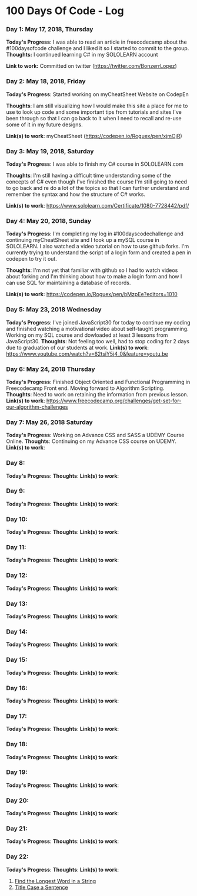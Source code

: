 # 100 Days Of Code - Log

### Day 1: May 17, 2018, Thursday

**Today's Progress**: I was able to read an article in freecodecamp about the #100daysofcode challenge and I liked it so I started to commit to the group.
**Thoughts:** I continued learning C# in my SOLOLEARN account

**Link to work:** Committed on twitter (https://twitter.com/BonzerrLopez)

### Day 2: May 18, 2018, Friday

**Today's Progress**: Started working on myCheatSheet Website on CodepEn

**Thoughts**: I am still visualizing how I would make this site a place for me to use to look up code and some important tips from tutorials and sites I've been through so that I can go back to it when I need to recall and re-use some of it in my future designs.

**Link(s) to work**: myCheatSheet (https://codepen.io/Roguex/pen/xjmOjR)


### Day 3: May 19, 2018, Saturday

**Today's Progress**: I was able to finish my C# course in SOLOLEARN.com

**Thoughts**: I'm still having a difficult time understanding some of the concepts of C# even though I've finished the course I'm still going to need to go back and re do a lot of the topics so that I can further understand and remember the syntax and how the structure of C# works. 

**Link(s) to work**: https://www.sololearn.com/Certificate/1080-7728442/pdf/

### Day 4: May 20, 2018, Sunday

**Today's Progress**: I'm completing my log in #100dayscodechallenge and continuing myCheatSheet site and I took up a mySQL course in SOLOLEARN. I also watched a video tutorial on how to use github forks. I'm currently trying to understand the script of a login form and created a pen in codepen to try it out. 

**Thoughts**: I'm not yet that familiar with github so I had to watch videos about forking and I'm thinking about how to make a login form and how I can use SQL for maintaining a database of records. 

**Link(s) to work**: https://codepen.io/Roguex/pen/bMzpEe?editors=1010

### Day 5: May 23, 2018 Wednesday 
**Today's Progress**: I've joined JavaScript30 for today to continue my coding and finished watching a motivational video about self-taught programming. Working on my SQL course and dowloaded  at least 3 lessons from JavaScript30.
**Thoughts**: Not feeling too well, had to stop coding for 2 days due to graduation of our students at work. 
**Link(s) to work**: https://www.youtube.com/watch?v=62tsiY5j4_0&feature=youtu.be  

### Day 6: May 24, 2018 Thursday 
**Today's Progress**: Finished Object Oriented and Functional Programming in Freecodecamp Front end. Moving forward to Algorithm Scripting.
**Thoughts**: Need to work on retaining the information from previous lesson. 
**Link(s) to work**: https://www.freecodecamp.org/challenges/get-set-for-our-algorithm-challenges

### Day 7: May 26, 2018 Saturday
**Today's Progress**: Working on Advance CSS and SASS a UDEMY Course Online.
**Thoughts**: Continuing on my Advance CSS course on UDEMY. 
**Link(s) to work**:

### Day 8: 
**Today's Progress**:
**Thoughts**: 
**Link(s) to work**:

### Day 9: 
**Today's Progress**:
**Thoughts**: 
**Link(s) to work**:

### Day 10: 
**Today's Progress**:
**Thoughts**: 
**Link(s) to work**:

### Day 11: 
**Today's Progress**:
**Thoughts**: 
**Link(s) to work**:

### Day 12: 
**Today's Progress**:
**Thoughts**: 
**Link(s) to work**:

### Day 13: 
**Today's Progress**:
**Thoughts**: 
**Link(s) to work**:

### Day 14: 
**Today's Progress**:
**Thoughts**: 
**Link(s) to work**:

### Day 15: 
**Today's Progress**:
**Thoughts**: 
**Link(s) to work**:

### Day 16: 
**Today's Progress**:
**Thoughts**: 
**Link(s) to work**:

### Day 17: 
**Today's Progress**:
**Thoughts**: 
**Link(s) to work**:

### Day 18: 
**Today's Progress**:
**Thoughts**: 
**Link(s) to work**:

### Day 19: 
**Today's Progress**:
**Thoughts**: 
**Link(s) to work**:

### Day 20: 
**Today's Progress**:
**Thoughts**: 
**Link(s) to work**:

### Day 21: 
**Today's Progress**:
**Thoughts**: 
**Link(s) to work**:

### Day 22: 
**Today's Progress**:
**Thoughts**: 
**Link(s) to work**:



1. [Find the Longest Word in a String](https://www.freecodecamp.com/challenges/find-the-longest-word-in-a-string)
2. [Title Case a Sentence](https://www.freecodecamp.com/challenges/title-case-a-sentence)
